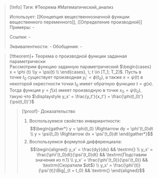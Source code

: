 > [!info]
> Тэги: #Теорема #Математический_анализ   
> 
> Использует: [[Концепция вещественнозначной функции вещественного переменного]], [[Определение производной]]
> Примеры: *-*
> 
> Ссылки: *-*
> 
> Эквивалентности: *-*
> Обобщения: *-*

> [!theorem]+ Теорема о производной функции заданная параметрически  
> Рассмотрим функцию заданную параметрический $\begin{cases}  x = \phi (t) \\y = \psi(t) \\ \end{cases}, \; t \in [T_1; T_2]$. Пусть в точке $t_0$ существует производная $y_t' = \phi(t_0)$, а также $x=\psi(t)$ в некоторой окрестности точки $t_0$ имеет обратную функцию $t=g(x)$. Тогда функция $y =f(x)$ имеет производную в точке $x_0 = \psi(t_0)$, такую что $\displaystyle y_x' = \frac{y_t'}{x_t'} = \frac{\phi(t_0)'}{\psi(t_0)'}$ 
> > [!proof]- Доказательство
> > 1. Воспользуемся свойство инвариантности: $$\begin{gather*} y = \phi(t_0) \Rightarrow dy = \phi'(t_0)dt \\ y = \psi(t_0) \Rightarrow dx = \psi'(t_0)dt \end{gather*}$$
> > 2. Воспользуемся формулой дифференциала: $$\begin{aligned} y_x' = \frac{dy}{dx}  && \textrm{} \\ y_x' = \frac{\phi'(t_0)dt}{\psi'(t_0)dt}  && \textrm{Подставим значения из п.1} \\ y_x' = \frac{\phi'(t_0)}{\psi'(t_0)}  && \textrm{Скоратили $dt$} \\ y_x' = \frac{\phi'(t)}{\psi'(t)}\Big|_{t = t_0}  && \textrm{} \end{aligned}$$

